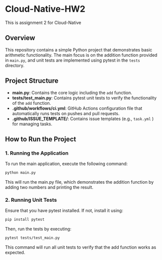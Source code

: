 # Cloud-Native-HW2
This is assignment 2 for Cloud-Native

## Overview

This repository contains a simple Python project that demonstrates basic arithmetic functionality. The main focus is on the addition function provided in `main.py`, and unit tests are implemented using pytest in the `tests` directory.

## Project Structure

- **main.py**: Contains the core logic including the `add` function.
- **tests/test_main.py**: Contains pytest unit tests to verify the functionality of the `add` function.
- **.github/workflows/ci.yml**: GitHub Actions configuration file that automatically runs tests on pushes and pull requests.
- **.github/ISSUE_TEMPLATE/**: Contains issue templates (e.g., `task.yml` ) for managing tasks.

## How to Run the Project

### 1. Running the Application
To run the main application, execute the following command:
```bash
python main.py
```
This will run the main.py file, which demonstrates the addition function by adding two numbers and printing the result.


### 2. Running Unit Tests
Ensure that you have pytest installed. If not, install it using:
```bash
pip install pytest
```
Then, run the tests by executing:
```bash
pytest tests/test_main.py
```
This command will run all unit tests to verify that the add function works as expected.
